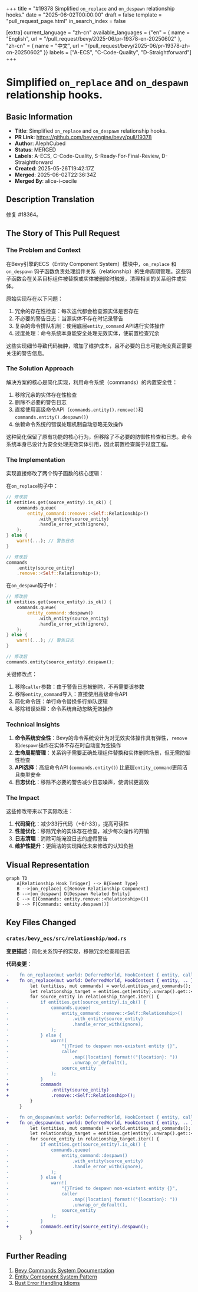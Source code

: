 +++
title = "#19378 Simplified `on_replace` and `on_despawn` relationship hooks."
date = "2025-06-02T00:00:00"
draft = false
template = "pull_request_page.html"
in_search_index = false

[extra]
current_language = "zh-cn"
available_languages = {"en" = { name = "English", url = "/pull_request/bevy/2025-06/pr-19378-en-20250602" }, "zh-cn" = { name = "中文", url = "/pull_request/bevy/2025-06/pr-19378-zh-cn-20250602" }}
labels = ["A-ECS", "C-Code-Quality", "D-Straightforward"]
+++

# Simplified `on_replace` and `on_despawn` relationship hooks.

## Basic Information
- **Title**: Simplified `on_replace` and `on_despawn` relationship hooks.
- **PR Link**: https://github.com/bevyengine/bevy/pull/19378
- **Author**: AlephCubed
- **Status**: MERGED
- **Labels**: A-ECS, C-Code-Quality, S-Ready-For-Final-Review, D-Straightforward
- **Created**: 2025-05-26T19:42:17Z
- **Merged**: 2025-06-02T22:36:34Z
- **Merged By**: alice-i-cecile

## Description Translation
修复 #18364。

## The Story of This Pull Request

### The Problem and Context
在Bevy引擎的ECS（Entity Component System）模块中，`on_replace` 和 `on_despawn` 钩子函数负责处理组件关系（relationship）的生命周期管理。这些钩子函数会在关系目标组件被替换或实体被删除时触发，清理相关的关系组件或实体。

原始实现存在以下问题：
1. 冗余的存在性检查：每次迭代都会检查源实体是否存在
2. 不必要的警告日志：当源实体不存在时记录警告
3. 复杂的命令排队机制：使用底层`entity_command` API进行实体操作
4. 过度处理：命令系统本身能安全处理无效实体，使前置检查冗余

这些实现细节导致代码臃肿，增加了维护成本，且不必要的日志可能淹没真正需要关注的警告信息。

### The Solution Approach
解决方案的核心是简化实现，利用命令系统（commands）的内置安全性：
1. 移除冗余的实体存在性检查
2. 删除不必要的警告日志
3. 直接使用高级命令API（`commands.entity().remove()`和`commands.entity().despawn()`）
4. 依赖命令系统的错误处理机制自动忽略无效操作

这种简化保留了原有功能的核心行为，但移除了不必要的防御性检查和日志。命令系统本身已设计为安全处理无效实体引用，因此前置检查属于过度工程。

### The Implementation
实现直接修改了两个钩子函数的核心逻辑：

在`on_replace`钩子中：
```rust
// 修改前
if entities.get(source_entity).is_ok() {
    commands.queue(
        entity_command::remove::<Self::Relationship>()
            .with_entity(source_entity)
            .handle_error_with(ignore),
    );
} else {
    warn!(...); // 警告日志
}

// 修改后
commands
    .entity(source_entity)
    .remove::<Self::Relationship>();
```

在`on_despawn`钩子中：
```rust
// 修改前
if entities.get(source_entity).is_ok() {
    commands.queue(
        entity_command::despawn()
            .with_entity(source_entity)
            .handle_error_with(ignore),
    );
} else {
    warn!(...); // 警告日志
}

// 修改后
commands.entity(source_entity).despawn();
```

关键修改点：
1. 移除`caller`参数：由于警告日志被删除，不再需要该参数
2. 移除`entity_command`导入：直接使用高级命令API
3. 简化命令链：单行命令替换多行排队逻辑
4. 移除错误处理：命令系统自动忽略无效操作

### Technical Insights
1. **命令系统安全性**：Bevy的命令系统设计为对无效实体操作具有弹性，`remove`和`despawn`操作在实体不存在时自动变为空操作
2. **生命周期管理**：关系钩子需要正确处理组件替换和实体删除场景，但无需防御性检查
3. **API选择**：高级命令API (`commands.entity()`) 比底层`entity_command`更简洁且类型安全
4. **日志优化**：移除不必要的警告减少日志噪声，使调试更高效

### The Impact
这些修改带来以下实际改进：
1. **代码简化**：减少33行代码（+6/-33），提高可读性
2. **性能优化**：移除冗余的实体存在检查，减少每次操作的开销
3. **日志清理**：消除可能淹没日志的虚假警告
4. **维护性提升**：更简洁的实现降低未来修改的认知负担

## Visual Representation

```mermaid
graph TD
    A[Relationship Hook Trigger] --> B{Event Type}
    B -->|on_replace| C[Remove Relationship Component]
    B -->|on_despawn| D[Despawn Related Entity]
    C --> E[Commands: entity.remove::<Relationship>()]
    D --> F[Commands: entity.despawn()]
```

## Key Files Changed

### `crates/bevy_ecs/src/relationship/mod.rs`
**变更描述**：简化关系钩子的实现，移除冗余检查和日志

**代码变更**：
```diff
-    fn on_replace(mut world: DeferredWorld, HookContext { entity, caller, .. }: HookContext) {
+    fn on_replace(mut world: DeferredWorld, HookContext { entity, .. }: HookContext) {
         let (entities, mut commands) = world.entities_and_commands();
         let relationship_target = entities.get(entity).unwrap().get::<Self>().unwrap();
         for source_entity in relationship_target.iter() {
-            if entities.get(source_entity).is_ok() {
-                commands.queue(
-                    entity_command::remove::<Self::Relationship>()
-                        .with_entity(source_entity)
-                        .handle_error_with(ignore),
-                );
-            } else {
-                warn!(
-                    "{}Tried to despawn non-existent entity {}",
-                    caller
-                        .map(|location| format!("{location}: "))
-                        .unwrap_or_default(),
-                    source_entity
-                );
-            }
+            commands
+                .entity(source_entity)
+                .remove::<Self::Relationship>();
         }
     }
```

```diff
-    fn on_despawn(mut world: DeferredWorld, HookContext { entity, caller, .. }: HookContext) {
+    fn on_despawn(mut world: DeferredWorld, HookContext { entity, .. }: HookContext) {
         let (entities, mut commands) = world.entities_and_commands();
         let relationship_target = entities.get(entity).unwrap().get::<Self>().unwrap();
         for source_entity in relationship_target.iter() {
-            if entities.get(source_entity).is_ok() {
-                commands.queue(
-                    entity_command::despawn()
-                        .with_entity(source_entity)
-                        .handle_error_with(ignore),
-                );
-            } else {
-                warn!(
-                    "{}Tried to despawn non-existent entity {}",
-                    caller
-                        .map(|location| format!("{location}: "))
-                        .unwrap_or_default(),
-                    source_entity
-                );
-            }
+            commands.entity(source_entity).despawn();
         }
     }
```

## Further Reading
1. [Bevy Commands System Documentation](https://bevyengine.org/learn/book/getting-started/ecs/#commands)
2. [Entity Component System Pattern](https://en.wikipedia.org/wiki/Entity_component_system)
3. [Rust Error Handling Idioms](https://doc.rust-lang.org/book/ch09-00-error-handling.html)